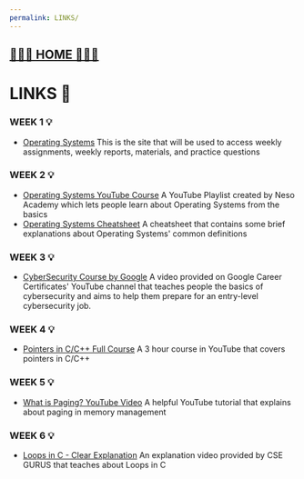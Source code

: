 ```yaml
---
permalink: LINKS/
---
```


## [ 👨🏻‍💻 HOME 👩🏻‍💻](../)

# LINKS 🔗

### WEEK 1 💡
* [Operating Systems](https://os.vlsm.org/)
  This is the site that will be used to access weekly assignments, weekly reports, materials, and practice questions
### WEEK 2 💡
* [Operating Systems YouTube Course](https://www.youtube.com/watch?v=vBURTt97EkA&list=PLBlnK6fEyqRiVhbXDGLXDk_OQAeuVcp2O)
  A YouTube Playlist created by Neso Academy which lets people learn about Operating Systems from the basics
* [Operating Systems Cheatsheet](https://github.com/Gauraviitkgp/Math-IITKGP-Resources/blob/master/Operating%20Systems%20Cheat%20Sheet.pdf)
  A cheatsheet that contains some brief explanations about Operating Systems' common definitions
### WEEK 3 💡
* [CyberSecurity Course by Google](https://www.youtube.com/watch?v=_DVVNOGYtmU)
  A video provided on Google Career Certificates' YouTube channel that teaches people the basics of cybersecurity and aims to help them prepare for an entry-level cybersecurity job.
### WEEK 4 💡
* [Pointers in C/C++ Full Course](https://www.youtube.com/watch?v=zuegQmMdy8M)
  A 3 hour course in YouTube that covers pointers in C/C++
### WEEK 5 💡
* [What is Paging? YouTube Video](https://www.youtube.com/watch?v=6c-mOFZwP_8)
  A helpful YouTube tutorial that explains about paging in memory management
### WEEK 6 💡
* [Loops in C - Clear Explanation](https://www.youtube.com/watch?v=mkuFtOB721w)
  An explanation video provided by CSE GURUS that teaches about Loops in C



